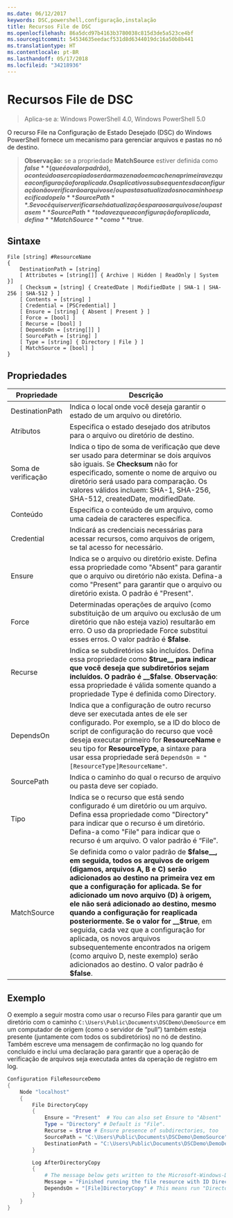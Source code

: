 ```yaml
---
ms.date: 06/12/2017
keywords: DSC,powershell,configuração,instalação
title: Recursos File de DSC
ms.openlocfilehash: 86a5dcd97b4163b3780038c815d3de5a523ce4bf
ms.sourcegitcommit: 54534635eedacf531d8d6344019dc16a50b8b441
ms.translationtype: HT
ms.contentlocale: pt-BR
ms.lasthandoff: 05/17/2018
ms.locfileid: "34218936"
---
```

# <a name="dsc-file-resource"></a>Recursos File de DSC

> Aplica-se a: Windows PowerShell 4.0, Windows PowerShell 5.0

O recurso File na Configuração de Estado Desejado (DSC) do Windows PowerShell fornece um mecanismo para gerenciar arquivos e pastas no nó de destino.

>**Observação:** se a propriedade **MatchSource** estiver definida como **$false** (que é o valor padrão), o conteúdo a ser copiado será armazenado em cache na primeira vez que a configuração for aplicada.
>Os aplicativos subsequentes da configuração não verificarão arquivos e/ou pastas atualizados no caminho especificado pelo **SourcePath**. Se você quiser verificar se há atualizações para os arquivos e/ou pastas em **SourcePath** toda vez que a configuração for aplicada, defina **MatchSource** como **$true**.

## <a name="syntax"></a>Sintaxe
```
File [string] #ResourceName
{
    DestinationPath = [string]
    [ Attributes = [string[]] { Archive | Hidden | ReadOnly | System }]
    [ Checksum = [string] { CreatedDate | ModifiedDate | SHA-1 | SHA-256 | SHA-512 } ]
    [ Contents = [string] ]
    [ Credential = [PSCredential] ]
    [ Ensure = [string] { Absent | Present } ]
    [ Force = [bool] ]
    [ Recurse = [bool] ]
    [ DependsOn = [string[]] ]
    [ SourcePath = [string] ]
    [ Type = [string] { Directory | File } ]
    [ MatchSource = [bool] ]
}
```

## <a name="properties"></a>Propriedades

|  Propriedade  |  Descrição   |
|---|---|
| DestinationPath| Indica o local onde você deseja garantir o estado de um arquivo ou diretório.|
| Atributos| Especifica o estado desejado dos atributos para o arquivo ou diretório de destino.|
| Soma de verificação| Indica o tipo de soma de verificação que deve ser usado para determinar se dois arquivos são iguais. Se __Checksum__ não for especificado, somente o nome de arquivo ou diretório será usado para comparação. Os valores válidos incluem: SHA-1, SHA-256, SHA-512, createdDate, modifiedDate.|
| Conteúdo| Especifica o conteúdo de um arquivo, como uma cadeia de caracteres específica.|
| Credential| Indicará as credenciais necessárias para acessar recursos, como arquivos de origem, se tal acesso for necessário.|
| Ensure| Indica se o arquivo ou diretório existe. Defina essa propriedade como "Absent" para garantir que o arquivo ou diretório não exista. Defina-a como "Present" para garantir que o arquivo ou diretório exista. O padrão é "Present".|
| Force| Determinadas operações de arquivo (como substituição de um arquivo ou exclusão de um diretório que não esteja vazio) resultarão em erro. O uso da propriedade Force substitui esses erros. O valor padrão é __$false__.|
| Recurse| Indica se subdiretórios são incluídos. Defina essa propriedade como __$true__ para indicar que você deseja que subdiretórios sejam incluídos. O padrão é __$false__. **Observação**: essa propriedade é válida somente quando a propriedade Type é definida como Directory.|
| DependsOn | Indica que a configuração de outro recurso deve ser executada antes de ele ser configurado. Por exemplo, se a ID do bloco de script de configuração do recurso que você deseja executar primeiro for __ResourceName__ e seu tipo for __ResourceType__, a sintaxe para usar essa propriedade será `DependsOn = "[ResourceType]ResourceName"`.|
| SourcePath| Indica o caminho do qual o recurso de arquivo ou pasta deve ser copiado.|
| Tipo| Indica se o recurso que está sendo configurado é um diretório ou um arquivo. Defina essa propriedade como "Directory" para indicar que o recurso é um diretório. Defina-a como "File" para indicar que o recurso é um arquivo. O valor padrão é “File”.|
| MatchSource| Se definida como o valor padrão de __$false__, em seguida, todos os arquivos de origem (digamos, arquivos A, B e C) serão adicionados ao destino na primeira vez em que a configuração for aplicada. Se for adicionado um novo arquivo (D) à origem, ele não será adicionado ao destino, mesmo quando a configuração for reaplicada posteriormente. Se o valor for __$true__, em seguida, cada vez que a configuração for aplicada, os novos arquivos subsequentemente encontrados na origem (como arquivo D, neste exemplo) serão adicionados ao destino. O valor padrão é **$false**.|

## <a name="example"></a>Exemplo

O exemplo a seguir mostra como usar o recurso Files para garantir que um diretório com o caminho `C:\Users\Public\Documents\DSCDemo\DemoSource` em um computador de origem (como o servidor de “pull”) também esteja presente (juntamente com todos os subdiretórios) no nó de destino. Também escreve uma mensagem de confirmação no log quando for concluído e inclui uma declaração para garantir que a operação de verificação de arquivos seja executada antes da operação de registro em log.

```powershell
Configuration FileResourceDemo
{
    Node "localhost"
    {
        File DirectoryCopy
        {
            Ensure = "Present"  # You can also set Ensure to "Absent"
            Type = "Directory" # Default is "File".
            Recurse = $true # Ensure presence of subdirectories, too
            SourcePath = "C:\Users\Public\Documents\DSCDemo\DemoSource"
            DestinationPath = "C:\Users\Public\Documents\DSCDemo\DemoDestination"
        }

        Log AfterDirectoryCopy
        {
            # The message below gets written to the Microsoft-Windows-Desired State Configuration/Analytic log
            Message = "Finished running the file resource with ID DirectoryCopy"
            DependsOn = "[File]DirectoryCopy" # This means run "DirectoryCopy" first.
        }
    }
}
```